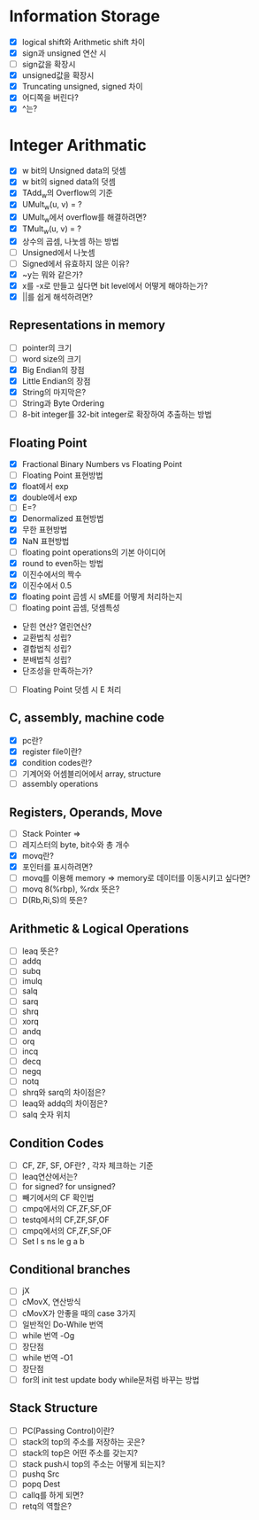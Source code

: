 # Information Storage
- [x] logical shift와 Arithmetic shift 차이
- [x] sign과 unsigned 연산 시
- [ ] sign값을 확장시
- [x] unsigned값을 확장시
- [x] Truncating unsigned, signed 차이
- [x] 어디쪽을 버린다?
- [x] ^는?

# Integer Arithmatic
- [x] w bit의 Unsigned data의 덧셈
- [x] w bit의 signed data의 덧셈
- [x] TAdd<sub>w</sub>의 Overflow의 기준
- [x] UMult<sub>w</sub>(u, v) = ?
- [x] UMult<sub>w</sub>에서 overflow를 해결하려면?
- [x] TMult<sub>w</sub>(u, v) = ?
- [x] 상수의 곱셈, 나눗셈 하는 방법
- [ ] Unsigned에서 나눗셈
- [ ] Signed에서 유효하지 않은 이유?
- [x] ~y는 뭐와 같은가?
- [x] x를 -x로 만들고 싶다면 bit level에서 어떻게 해야하는가?
- [x] \|\|를 쉽게 해석하려면?

## Representations in memory
- [ ] pointer의 크기
- [ ] word size의 크기
- [x] Big Endian의 장점
- [x] Little Endian의 장점
- [x] String의 마지막은?
- [ ] String과 Byte Ordering
- [ ] 8-bit integer를 32-bit integer로 확장하여 추출하는 방법

## Floating Point
- [x] Fractional Binary Numbers vs Floating Point
- [ ] Floating Point 표현방법
- [x] float에서 exp
- [x] double에서 exp
- [ ] E=?
- [x] Denormalized 표현방법
- [x] 무한 표현방법
- [x] NaN 표현방법
- [ ] floating point operations의 기본 아이디어
- [x] round to even하는 방법
- [x] 이진수에서의 짝수
- [x] 이진수에서 0.5
- [x] floating point 곱셈 시 sME를 어떻게 처리하는지
- [ ] floating point 곱셈, 덧셈특성
- 닫힌 연산? 열린연산?
- 교환법칙 성립?
- 결합법칙 성립?
- 분배법칙 성립?
- 단조성을 만족하는가?
- [ ] Floating Point 덧셈 시 E 처리

## C, assembly, machine code
- [x] pc란?
- [x] register file이란?
- [x] condition codes란?
- [ ] 기계어와 어셈블리어에서 array, structure
- [ ] assembly operations

## Registers, Operands, Move
- [ ] Stack Pointer => 
- [ ] 레지스터의 byte, bit수와 총 개수
- [x] movq란?
- [x] 포인터를 표시하려면?
- [ ] movq를 이용해 memory => memory로 데이터를 이동시키고 싶다면?
- [ ] movq 8(%rbp), %rdx 뜻은?
- [ ] D(Rb,Ri,S)의 뜻은?

## Arithmetic & Logical Operations
- [ ] leaq 뜻은?
- [ ] addq
- [ ] subq
- [ ] imulq
- [ ] salq
- [ ] sarq
- [ ] shrq
- [ ] xorq
- [ ] andq
- [ ] orq
- [ ] incq
- [ ] decq
- [ ] negq
- [ ] notq
- [ ] shrq와 sarq의 차이점은?
- [ ] leaq와 addq의 차이점은?
- [ ] salq 숫자 위치
## Condition Codes
- [ ] CF, ZF, SF, OF란? , 각자 체크하는 기준
- [ ] leaq연산에서는?
- [ ] for signed? for unsigned?
- [ ] 빼기에서의 CF 확인법
- [ ] cmpq에서의 CF,ZF,SF,OF
- [ ] testq에서의 CF,ZF,SF,OF
- [ ] cmpq에서의 CF,ZF,SF,OF
- [ ] Set l s ns le g a b

## Conditional branches
- [ ] jX
- [ ] cMovX, 연산방식
- [ ] cMovX가 안좋을 때의 case 3가지
- [ ] 일반적인 Do-While 번역
- [ ] while 번역 -Og
- [ ] 장단점
- [ ] while 번역 -O1
- [ ] 장단점
- [ ] for의 init test update body while문처럼 바꾸는 방법

## Stack Structure
- [ ] PC(Passing Control)이란?
- [ ] stack의 top의 주소를 저장하는 곳은?
- [ ] stack의 top은 어떤 주소를 갖는지?
- [ ] stack push시 top의 주소는 어떻게 되는지?
- [ ] pushq Src
- [ ] popq Dest
- [ ] callq를 하게 되면?
- [ ] retq의 역할은?
